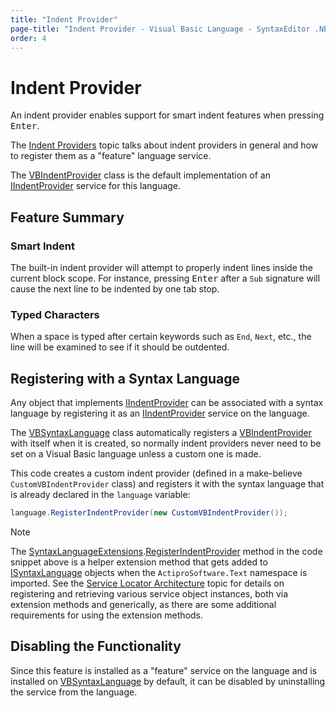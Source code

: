 ```yaml
---
title: "Indent Provider"
page-title: "Indent Provider - Visual Basic Language - SyntaxEditor .NET Languages Add-on"
order: 4
---
```

# Indent Provider

An indent provider enables support for smart indent features when pressing <kbd>Enter</kbd>.

The [Indent Providers](../../user-interface/input-output/indent-providers.md) topic talks about indent providers in general and how to register them as a "feature" language service.

The [VBIndentProvider](xref:ActiproSoftware.Text.Languages.VB.Implementation.VBIndentProvider) class is the default implementation of an [IIndentProvider](xref:@ActiproUIRoot.Controls.SyntaxEditor.IIndentProvider) service for this language.

## Feature Summary

### Smart Indent

The built-in indent provider will attempt to properly indent lines inside the current block scope.  For instance, pressing <kbd>Enter</kbd> after a `Sub` signature will cause the next line to be indented by one tab stop.

### Typed Characters

When a space is typed after certain keywords such as `End`, `Next`, etc., the line will be examined to see if it should be outdented.

## Registering with a Syntax Language

Any object that implements [IIndentProvider](xref:@ActiproUIRoot.Controls.SyntaxEditor.IIndentProvider) can be associated with a syntax language by registering it as an [IIndentProvider](xref:@ActiproUIRoot.Controls.SyntaxEditor.IIndentProvider) service on the language.

The [VBSyntaxLanguage](xref:ActiproSoftware.Text.Languages.VB.Implementation.VBSyntaxLanguage) class automatically registers a [VBIndentProvider](xref:ActiproSoftware.Text.Languages.VB.Implementation.VBIndentProvider) with itself when it is created, so normally indent providers never need to be set on a Visual Basic language unless a custom one is made.

This code creates a custom indent provider (defined in a make-believe `CustomVBIndentProvider` class) and registers it with the syntax language that is already declared in the `language` variable:

```csharp
language.RegisterIndentProvider(new CustomVBIndentProvider());
```

> [!NOTE]
> The [SyntaxLanguageExtensions](xref:ActiproSoftware.Text.SyntaxLanguageExtensions).[RegisterIndentProvider](xref:ActiproSoftware.Text.SyntaxLanguageExtensions.RegisterIndentProvider*) method in the code snippet above is a helper extension method that gets added to [ISyntaxLanguage](xref:ActiproSoftware.Text.ISyntaxLanguage) objects when the `ActiproSoftware.Text` namespace is imported.  See the [Service Locator Architecture](../../language-creation/service-locator-architecture.md) topic for details on registering and retrieving various service object instances, both via extension methods and generically, as there are some additional requirements for using the extension methods.

## Disabling the Functionality

Since this feature is installed as a "feature" service on the language and is installed on [VBSyntaxLanguage](xref:ActiproSoftware.Text.Languages.VB.Implementation.VBSyntaxLanguage) by default, it can be disabled by uninstalling the service from the language.
